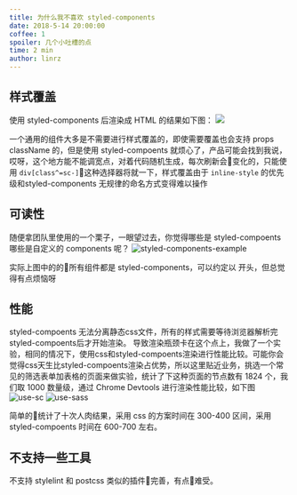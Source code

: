 ```yaml
---
title: 为什么我不喜欢 styled-components
date: 2018-5-14 20:00:00
coffee: 1
spoiler: 几个小吐槽的点
time: 2 min
author: linrz
---
```


## 样式覆盖

使用 styled-components 后渲染成 HTML 的结果如下图：
![](https://img.lastwhisper.cn/styled-components-render.png)  

一个通用的组件大多是不需要进行样式覆盖的，即使需要覆盖也会支持 props className 的，但是使用 styled-compoents 就烦心了，产品可能会找到我说，哎呀，这个地方能不能调宽点，对着代码随机生成，每次刷新会变化的，只能使用 `div[class^=sc-]`这种选择器将就一下，样式覆盖由于 `inline-style` 的优先级和styled-components 无规律的命名方式变得难以操作

## 可读性
随便拿团队里使用的一个栗子，一眼望过去，你觉得哪些是 styled-compoents 哪些是自定义的 components 呢？
![styled-components-example](https://img.lastwhisper.cn/styled-components-example.png)

实际上图中的的所有组件都是 styled-components，可以约定以 <Styledxxx /> 开头，但总觉得有点烦恼呀

## 性能
styled-compoents 无法分离静态css文件，所有的样式需要等待浏览器解析完styled-compoents后才开始渲染。
导致渲染瓶颈卡在这个点上，我做了一个实验，相同的情况下，使用css和styled-compoents渲染进行性能比较。可能你会觉得css天生比styled-compoents渲染占优势，所以这里贴近业务，挑选一个常见的筛选表单加表格的页面来做实验，统计了下这种页面的节点数有 1824 个，我们取 1000 数量级，通过 Chrome Devtools 进行渲染性能比较，如下图
![use-sc](https://img.lastwhisper.cn/use-styled-components.png)
![use-sass](https://img.lastwhisper.cn/use-sass.png)

简单的统计了十次人肉结果，采用 css 的方案时间在 300-400 区间，采用 styled-compoents 时间在 600-700 左右。

## 不支持一些工具
不支持 stylelint 和 postcss 类似的插件完善，有点难受。